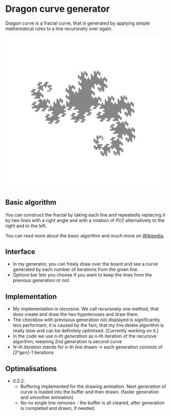 # Dragon curve generator
Dragon curve is a fractal curve, that is generated by applying simple mathematical rules to a line recursively over again.

![Dragon curve](https://github.com/jakvitov/dragon_curve/blob/main/dragon_curve.png)

## Basic algorithm 
 You can construct the fractal by taking each line and repeatedly replacing it by two lines with a right angle and with a rotation of *Pi/2* alternatively to the right and to the left.

 You can read more about the basic algorithm and much more on [Wikipedia](https://en.wikipedia.org/wiki/Dragon_curve).

 ## Interface
 - In my generator, you can freely draw over the board and see a curve generated by each number of iterations from the given line. 
 - Options bar lets you choose if you want to keep the lines from the previous generation or not.

 ## Implementation

 - My implementation is recursive. We call recursively one method, that does create and draw the two hypotenuses and draw them. 
 - The checkbox with previsous generation not displayed is significantly less performant, it is caused by the fact, that my line delete algorithm is really slow and can be definitely optimised. [Currently working on it.]
 - In the code we use *n-th generation* as n-th iteration of the recursive algorithm, meaning 2nd generation is second curve
 - *N-th iteration* stands for n-th line drawn -> each generation consists of *[2^gen]-1* iterations

 ## Optimalisations

 - 0.0.2: 
    - Buffering implemented for the drawing animation. Next generation of curve is loaded into the buffer and then drawn. (faster generation and smoother animation)
    - No no single line removes - the buffer is all cleared, after generation is completed and drawn, if needed.
